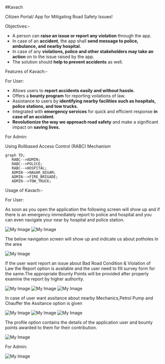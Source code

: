 #Kavach

Citizen Portal/ App for Mitigating Road Safety Issues!

Objectives:-
 - A person can **raise an issue or report any violation** through the app.
 - In case of an **accident**, the app shall **send message to police, ambulance, and nearby hospital.**
 - In case of any **violations, police and other stakeholders may take an action** on to the issue raised by the app.
 - The solution should **help to prevent accidents** as well.

Features of Kavach:-

For User:
 - Allows users to **report accidents easily and without hassle.**
 - Offers a **bounty program** for reporting voilations of law.
 - Assistance to users by **identifying nearby facilities such as hospitals, police stations, and tow trucks.**
 - Integrated with **emergency services** for quick and efficient response **in case of an accident**.
 - **Revolutionize the way we approach road safety** and make a significant impact on **saving lives.**

For Admin:

Using Rollbased Access Control (RABC) Mechanism
 ```mermaid
graph TD;
    RABC-->ADMIN;
    RABC-->POLICE;
    RABC-->HOSPITAL;
    ADMIN-->NAGAR_NIGAM;
    ADMIN-->FIRE_BRIGADE;
    ADMIN-->TOW_TRUCK;
```  

Usage of Kavach:-

For User:

As soon as you open the application the following screen will show up and if there is an emergency immediately report to police and hospital and you can even navigate your near by hospital and police station.

 ![My Image](01.jpg) ![My Image](02.jpg)
 
The below navigation screen will show up and indicate us about potholes in the area

 ![My Image](03.jpg)

If the user want report an issue about Bad Road Condition & Violation of Law the Report option is available and the user need to fill survey form for the same.The appropriate Bounty Points will be provided after properly examine the report by higher authority.

 ![My Image](04.jpg) ![My Image](05.jpg) ![My Image](06.jpg)
 
In case of user want assitance about nearby Mechanics,Petrol Pump and Chauffer the Assitance option is given

 ![My Image](07.jpg) ![My Image](08.jpg) ![My Image](09.jpg)
 
The profile option contains the details of the application user and bounty points awarded to them for their contribution.

![My Image](10.jpg)
 

For Admin:

 ![My Image]()
